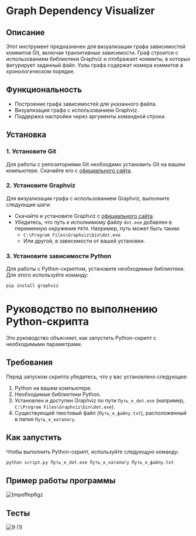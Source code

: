 # Graph Dependency Visualizer

## Описание
Этот инструмент предназначен для визуализации графа зависимостей коммитов Git, включая транзитивные зависимости. Граф строится с использованием библиотеки Graphviz и отображает коммиты, в которых фигурирует заданный файл. Узлы графа содержат номера коммитов в хронологическом порядке.

## Функциональность
- Построение графа зависимостей для указанного файла.
- Визуализация графа с использованием Graphviz.
- Поддержка настройки через аргументы командной строки.

## Установка

### 1. Установите Git
Для работы с репозиториями Git необходимо установить Git на вашем компьютере. Скачайте его с [официального сайта](https://git-scm.com/).

### 2. Установите Graphviz
Для визуализации графа с использованием Graphviz, выполните следующие шаги:
- Скачайте и установите Graphviz с [официального сайта](https://graphviz.org/download/).
- Убедитесь, что путь к исполнимому файлу `dot.exe` добавлен в переменную окружения `PATH`. Например, путь может быть таким:
  - `C:\Program Files\Graphviz\bin\dot.exe`
  - Или другой, в зависимости от вашей установки.

### 3. Установите зависимости Python
Для работы с Python-скриптом, установите необходимые библиотеки. Для этого используйте команду:
```bash
pip install graphviz
```
# Руководство по выполнению Python-скрипта

Это руководство объясняет, как запустить Python-скрипт с необходимыми параметрами.

## Требования

Перед запуском скрипта убедитесь, что у вас установлено следующее:

1. Python на вашем компьютере.
2. Необходимые библиотеки Python.
3. Установлен и доступен Graphviz по пути `Путь_к_dot.exe` (например, `C:\Program Files\Graphviz\bin\dot.exe`).
4. Существующий текстовый файл (`Путь_к_файлу.txt`), расположенный в папке `Путь_к_каталогу`.

## Как запустить

Чтобы выполнить Python-скрипт, используйте следующую команду:

```bash
python script.py Путь_к_dot.exe Путь_к_каталогу Путь_к_файлу.txt
```
## Пример работы программы
![tmpeffep6gz](https://github.com/user-attachments/assets/e706a6dc-959f-4ea2-82ba-2ad73ef5352f)

## Тесты
![9 (1)](https://github.com/user-attachments/assets/98b860e1-9a37-41f3-9f2a-60c76ca5e564)

